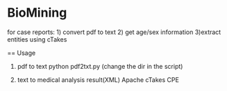 # BioMining
for case reports: 1) convert pdf to text 2) get age/sex information 3)extract entities using cTakes

== Usage 
1. pdf to text
python pdf2txt.py
(change the dir in the script)

2. text to medical analysis result(XML)
Apache cTakes CPE

